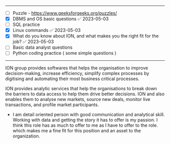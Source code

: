 ----

- [ ] Puzzle - https://www.geeksforgeeks.org/puzzles/
- [x] DBMS and OS basic questions ✅ 2023-05-03
- [ ] SQL practice
- [x] Linux commands ✅ 2023-05-03
- [x] What do you know about ION, and what makes you the right fit for the job? ✅ 2023-05-03
- [ ] Basic data analyst questions
- [ ] Python coding practice ( some simple questions )

---



ION group provides softwares that helps the organisation to improve decision-making, increase efficiency, simplify complex processes by digitising and automating their most business critical processes.

ION provides analytic services that help the organisations to break down the barriers to data access to help them drive better decisions. ION and also enables them to analyse new markets, source new deals, monitor live transactions, and profile market participants.


- I am detail oriented person with good communication and analytical skill. Working with data and getting the story it has to offer is my passion. I think this role has as much to offer to me as I have to offer to the role. which makes me a fine fit for this position and an asset to the organization.


